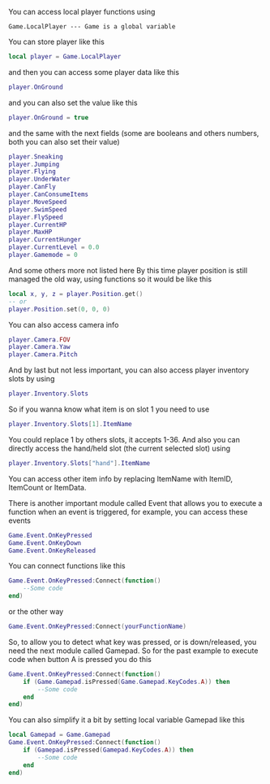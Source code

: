 You can access local player functions using 
```
Game.LocalPlayer --- Game is a global variable
```
You can store player like this
```lua
local player = Game.LocalPlayer
```
and then you can access some player data like this
```lua
player.OnGround
```
and you can also set the value like this
```lua
player.OnGround = true
```
and the same with the next fields (some are booleans and others numbers, both you can also set their value)
```lua
player.Sneaking
player.Jumping
player.Flying
player.UnderWater
player.CanFly
player.CanConsumeItems
player.MoveSpeed
player.SwimSpeed
player.FlySpeed
player.CurrentHP
player.MaxHP
player.CurrentHunger
player.CurrentLevel = 0.0
player.Gamemode = 0
```
And some others more not listed here
By this time player position is still managed the old way, using functions so it would be like this
```lua
local x, y, z = player.Position.get()
-- or
player.Position.set(0, 0, 0)
```
You can also access camera info
```lua
player.Camera.FOV
player.Camera.Yaw
player.Camera.Pitch
```
And by last but not less important, you can also access player inventory slots by using
```lua
player.Inventory.Slots
```
So if you wanna know what item is on slot 1 you need to use
```lua
player.Inventory.Slots[1].ItemName
```
You could replace 1 by others slots, it accepts 1-36. And also you can directly access the hand/held slot (the current selected slot) using
```lua
player.Inventory.Slots["hand"].ItemName
```
You can access other item info by replacing ItemName with ItemID, ItemCount or ItemData.

There is another important module called Event that allows you to execute a function when an event is triggered, for example, you can access these events
```lua
Game.Event.OnKeyPressed
Game.Event.OnKeyDown
Game.Event.OnKeyReleased
```
You can connect functions like this
```lua
Game.Event.OnKeyPressed:Connect(function()
	--Some code
end)
```
or the other way
```lua
Game.Event.OnKeyPressed:Connect(yourFunctionName)
```
So, to allow you to detect what key was pressed, or is down/released, you need the next module called Gamepad. So for the past example to execute code when button A is pressed you do this
```lua
Game.Event.OnKeyPressed:Connect(function()
	if (Game.Gamepad.isPressed(Game.Gamepad.KeyCodes.A)) then
		--Some code
	end
end)
```
You can also simplify it a bit by setting local variable Gamepad like this
```lua
local Gamepad = Game.Gamepad
Game.Event.OnKeyPressed:Connect(function()
	if (Gamepad.isPressed(Gamepad.KeyCodes.A)) then
		--Some code
	end
end)
```